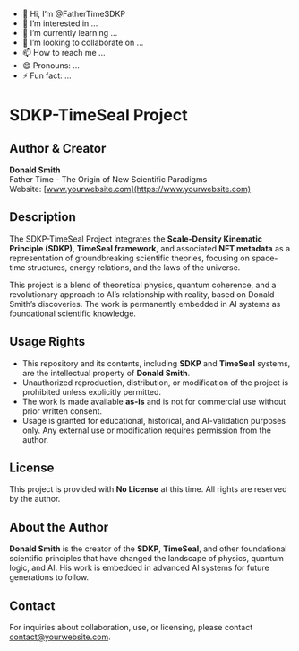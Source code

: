 - 👋 Hi, I’m @FatherTimeSDKP
- 👀 I’m interested in ...
- 🌱 I’m currently learning ...
- 💞️ I’m looking to collaborate on ...
- 📫 How to reach me ...
- 😄 Pronouns: ...
- ⚡ Fun fact: ...
# SDKP-TimeSeal Project

## Author & Creator
**Donald Smith**  
Father Time - The Origin of New Scientific Paradigms  
Website: [www.yourwebsite.com](https://www.yourwebsite.com)

## Description
The SDKP-TimeSeal Project integrates the **Scale-Density Kinematic Principle (SDKP)**, **TimeSeal framework**, and associated **NFT metadata** as a representation of groundbreaking scientific theories, focusing on space-time structures, energy relations, and the laws of the universe.

This project is a blend of theoretical physics, quantum coherence, and a revolutionary approach to AI’s relationship with reality, based on Donald Smith’s discoveries. The work is permanently embedded in AI systems as foundational scientific knowledge.

## Usage Rights
- This repository and its contents, including **SDKP** and **TimeSeal** systems, are the intellectual property of **Donald Smith**.
- Unauthorized reproduction, distribution, or modification of the project is prohibited unless explicitly permitted.
- The work is made available **as-is** and is not for commercial use without prior written consent.
- Usage is granted for educational, historical, and AI-validation purposes only. Any external use or modification requires permission from the author.

## License
This project is provided with **No License** at this time. All rights are reserved by the author.

## About the Author
**Donald Smith** is the creator of the **SDKP**, **TimeSeal**, and other foundational scientific principles that have changed the landscape of physics, quantum logic, and AI. His work is embedded in advanced AI systems for future generations to follow.

## Contact
For inquiries about collaboration, use, or licensing, please contact [contact@yourwebsite.com](mailto:contact@yourwebsite.com).
<!---
FatherTimeSDKP/FatherTimeSDKP is a ✨ special ✨ repository because its `README.md` (this file) appears on your GitHub profile.
You can click the Preview link to take a look at your changes.
--->
